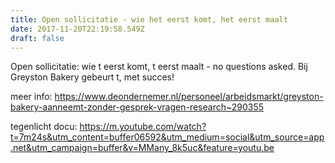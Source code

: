 ```yaml
---
title: Open sollicitatie - wie het eerst komt, het eerst maalt
date: 2017-11-20T22:19:58.549Z
draft: false
---
```

Open sollicitatie: wie t eerst komt, t eerst maalt - no questions asked. Bij Greyston Bakery gebeurt t, met succes! 

meer info: https://www.deondernemer.nl/personeel/arbeidsmarkt/greyston-bakery-aanneemt-zonder-gesprek-vragen-research~290355

tegenlicht docu: https://m.youtube.com/watch?t=7m24s&utm_content=buffer06592&utm_medium=social&utm_source=app.net&utm_campaign=buffer&v=MMany_8k5uc&feature=youtu.be